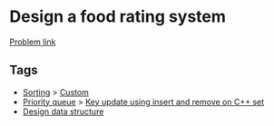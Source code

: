 # Design a food rating system

[Problem link](https://leetcode.com/problems/design-a-food-rating-system)

## Tags

* [Sorting](/README.md#Sorting) > [Custom](/README.md#Sorting-Custom)
* [Priority queue](/README.md#Priority_queue) > [Key update using insert and remove on C++ set](/README.md#Priority_queue-Key_update_using_insert_and_remove_on_C___set)
* [Design data structure](/README.md#Design_data_structure)

